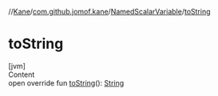 //[Kane](../../index.md)/[com.github.jomof.kane](../index.md)/[NamedScalarVariable](index.md)/[toString](to-string.md)



# toString  
[jvm]  
Content  
open override fun [toString](to-string.md)(): [String](https://kotlinlang.org/api/latest/jvm/stdlib/kotlin/-string/index.html)  



